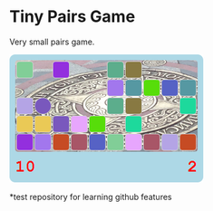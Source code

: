 Tiny Pairs Game
====

Very small pairs game.

![game screenshot](docs/pairs-game-screen-01.png)

*test repository for learning github features